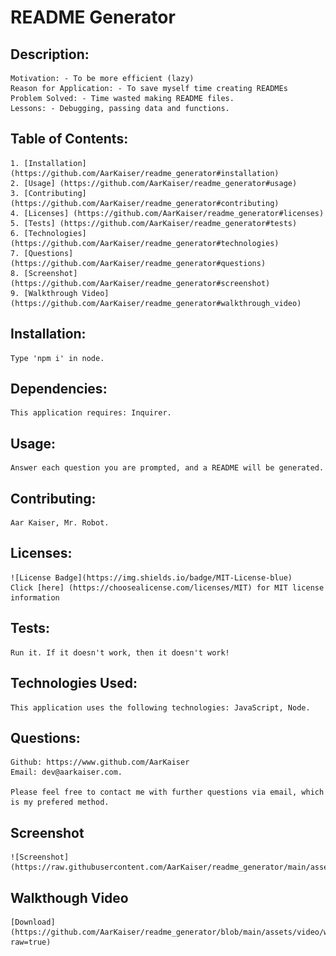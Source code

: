 # README Generator
          
## Description:

    Motivation: - To be more efficient (lazy)
    Reason for Application: - To save myself time creating READMEs
    Problem Solved: - Time wasted making README files.
    Lessons: - Debugging, passing data and functions.

## Table of Contents:

    1. [Installation] (https://github.com/AarKaiser/readme_generator#installation)
    2. [Usage] (https://github.com/AarKaiser/readme_generator#usage)
    3. [Contributing] (https://github.com/AarKaiser/readme_generator#contributing)
    4. [Licenses] (https://github.com/AarKaiser/readme_generator#licenses)
    5. [Tests] (https://github.com/AarKaiser/readme_generator#tests)
    6. [Technologies] (https://github.com/AarKaiser/readme_generator#technologies)
    7. [Questions] (https://github.com/AarKaiser/readme_generator#questions)
    8. [Screenshot] (https://github.com/AarKaiser/readme_generator#screenshot)
    9. [Walkthrough Video] (https://github.com/AarKaiser/readme_generator#walkthrough_video)

## Installation: 
          
    Type 'npm i' in node.

## Dependencies:

    This application requires: Inquirer.

## Usage:
          
    Answer each question you are prompted, and a README will be generated.

## Contributing:

    Aar Kaiser, Mr. Robot.

## Licenses:

    ![License Badge](https://img.shields.io/badge/MIT-License-blue)
    Click [here] (https://choosealicense.com/licenses/MIT) for MIT license information

## Tests:
        
    Run it. If it doesn't work, then it doesn't work!

## Technologies Used: 
          
    This application uses the following technologies: JavaScript, Node.

## Questions:
            
    Github: https://www.github.com/AarKaiser
    Email: dev@aarkaiser.com.
            
    Please feel free to contact me with further questions via email, which is my prefered method.

## Screenshot
        
    ![Screenshot](https://raw.githubusercontent.com/AarKaiser/readme_generator/main/assets/images/screenshot.png)
        
## Walkthough Video
        
    [Download] (https://github.com/AarKaiser/readme_generator/blob/main/assets/video/walkthrough.mp4?raw=true)
        

